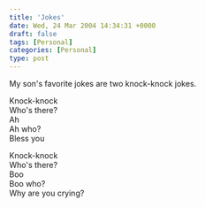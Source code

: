 ```yaml
---
title: 'Jokes'
date: Wed, 24 Mar 2004 14:34:31 +0000
draft: false
tags: [Personal]
categories: [Personal]
type: post
---
```


My son's favorite jokes are two knock-knock jokes.

Knock-knock  
Who's there?  
Ah  
Ah who?  
Bless you

Knock-knock  
Who's there?  
Boo  
Boo who?  
Why are you crying?